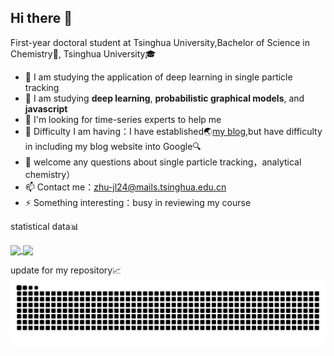 ## Hi there 👋
First-year doctoral student at Tsinghua University,Bachelor of Science in Chemistry📕, Tsinghua University🎓
- 🔭 I am studying the application of deep learning in single particle tracking
- 🌱 I am studying **deep learning**, **probabilistic graphical models**, and **javascript**
- 👯 I'm looking for time-series experts to help me
- 🤔 Difficulty I am having：I have established🌏[my blog](https://junedrinleng.github.io/),but have difficulty in including my blog website into Google🔍
- 💬 welcome any questions about single particle tracking，analytical chemistry）
- 📫 Contact me：zhu-jl24@mails.tsinghua.edu.cn
- ⚡ Something interesting：busy in reviewing my course

statistical data📊  

<a href="https://github.com/anuraghazra/github-readme-stats">
  <img height=200 align="center" src="https://github-readme-stats.vercel.app/api/top-langs/?username=junedrinleng&layout=compact&langs_count=8&card_width=320" />
</a>
<a href="https://github.com/anuraghazra/github-readme-stats">
  <img height=200 align="center" src="https://github-readme-stats.vercel.app/api?username=junedrinleng&show_icons=true&theme=rose&rank_icon=github&card_width=320" />
</a>
<!-- [![Top Langs](https://github-readme-stats.vercel.app/api/top-langs/?username=junedrinleng&layout=compact)](https://github.com/anuraghazra/github-readme-stats)
[![junedrinleng's GitHub stats](https://github-readme-stats.vercel.app/api?username=junedrinleng&show_icons=true&theme=rose&rank_icon=github)](https://github.com/anuraghazra/github-readme-stats) -->

update for my repository📈
![Snake animation](./snack/github-snake.svg)
<!--
**JuneDrinleng/JuneDrinleng** is a ✨ _special_ ✨ repository because its `README.md` (this file) appears on your GitHub profile.

-->
